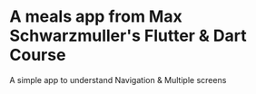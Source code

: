 # A meals app from Max Schwarzmuller's Flutter & Dart Course

A simple app to understand Navigation & Multiple screens
